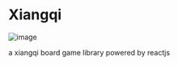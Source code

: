 # Xiangqi

![image](https://user-images.githubusercontent.com/40290448/180243273-68a5472b-22d3-43a6-b1e4-dbf1b02155cb.png)


a xiangqi board game library powered by reactjs

